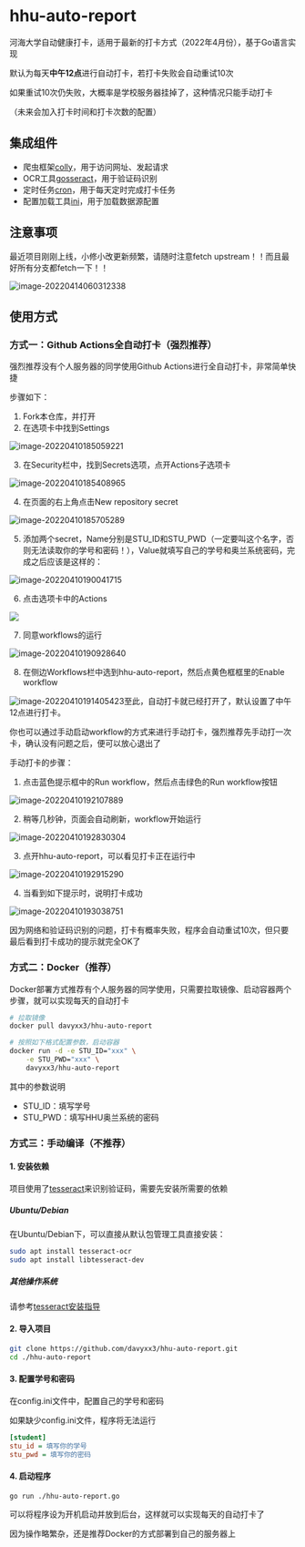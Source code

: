 # hhu-auto-report

河海大学自动健康打卡，适用于最新的打卡方式（2022年4月份），基于Go语言实现



默认为每天**中午12点**进行自动打卡，若打卡失败会自动重试10次

如果重试10次仍失败，大概率是学校服务器挂掉了，这种情况只能手动打卡

（未来会加入打卡时间和打卡次数的配置）




## 集成组件

- 爬虫框架[colly](https://github.com/gocolly/colly)，用于访问网址、发起请求
- OCR工具[gosseract](https://github.com/otiai10/gosseract)，用于验证码识别
- 定时任务[cron](https://github.com/robfig/cron)，用于每天定时完成打卡任务
- 配置加载工具[ini](https://github.com/go-ini/ini)，用于加载数据源配置




## 注意事项

最近项目刚刚上线，小修小改更新频繁，请随时注意fetch upstream！！而且最好所有分支都fetch一下！！

![image-20220414060312338](https://cdn.jsdelivr.net/gh/davyxx3/pics/blog_img/image-20220414060312338.png)



## 使用方式

### 方式一：Github Actions全自动打卡（强烈推荐）

强烈推荐没有个人服务器的同学使用Github Actions进行全自动打卡，非常简单快捷

步骤如下：

1. Fork本仓库，并打开
2. 在选项卡中找到Settings

![image-20220410185059221](https://cdn.jsdelivr.net/gh/davyxx3/pics/blog_img/image-20220410185059221.png)

3. 在Security栏中，找到Secrets选项，点开Actions子选项卡

![image-20220410185408965](https://cdn.jsdelivr.net/gh/davyxx3/pics/blog_img/image-20220410185408965.png)

4. 在页面的右上角点击New repository secret

![image-20220410185705289](https://cdn.jsdelivr.net/gh/davyxx3/pics/blog_img/image-20220410185705289.png)

5. 添加两个secret，Name分别是STU_ID和STU_PWD（一定要叫这个名字，否则无法读取你的学号和密码！），Value就填写自己的学号和奥兰系统密码，完成之后应该是这样的：

![image-20220410190041715](https://cdn.jsdelivr.net/gh/davyxx3/pics/blog_img/image-20220410190041715.png)

6. 点击选项卡中的Actions

![](https://cdn.jsdelivr.net/gh/davyxx3/pics/blog_img/image-20220410191049222.png)

7. 同意workflows的运行

![image-20220410190928640](https://cdn.jsdelivr.net/gh/davyxx3/pics/blog_img/image-20220410190928640.png)

8. 在侧边Workflows栏中选到hhu-auto-report，然后点黄色框框里的Enable workflow

![image-20220410191405423](https://cdn.jsdelivr.net/gh/davyxx3/pics/blog_img/image-20220410191405423.png)至此，自动打卡就已经打开了，默认设置了中午12点进行打卡。

你也可以通过手动启动workflow的方式来进行手动打卡，强烈推荐先手动打一次卡，确认没有问题之后，便可以放心退出了



手动打卡的步骤：

1. 点击蓝色提示框中的Run workflow，然后点击绿色的Run workflow按钮

![image-20220410192107889](https://cdn.jsdelivr.net/gh/davyxx3/pics/blog_img/image-20220410192107889.png)

2. 稍等几秒钟，页面会自动刷新，workflow开始运行

![image-20220410192830304](https://cdn.jsdelivr.net/gh/davyxx3/pics/blog_img/image-20220410192830304.png)

3. 点开hhu-auto-report，可以看见打卡正在运行中

![image-20220410192915290](https://cdn.jsdelivr.net/gh/davyxx3/pics/blog_img/image-20220410192915290.png)

4. 当看到如下提示时，说明打卡成功

![image-20220410193038751](https://cdn.jsdelivr.net/gh/davyxx3/pics/blog_img/image-20220410193038751.png)

因为网络和验证码识别的问题，打卡有概率失败，程序会自动重试10次，但只要最后看到打卡成功的提示就完全OK了



### 方式二：Docker（推荐）

Docker部署方式推荐有个人服务器的同学使用，只需要拉取镜像、启动容器两个步骤，就可以实现每天的自动打卡

```bash
# 拉取镜像
docker pull davyxx3/hhu-auto-report

# 按照如下格式配置参数，启动容器
docker run -d -e STU_ID="xxx" \
    -e STU_PWD="xxx" \
    davyxx3/hhu-auto-report
```

其中的参数说明

- STU_ID：填写学号
- STU_PWD：填写HHU奥兰系统的密码



### 方式三：手动编译（不推荐）

#### 1. 安装依赖

项目使用了[tesseract](https://github.com/tesseract-ocr/tesseract)来识别验证码，需要先安装所需要的依赖



##### Ubuntu/Debian

在Ubuntu/Debian下，可以直接从默认包管理工具直接安装：

```bash
sudo apt install tesseract-ocr
sudo apt install libtesseract-dev
```



##### 其他操作系统

请参考[tesseract安装指导](https://tesseract-ocr.github.io/tessdoc/Installation.html)



#### 2. 导入项目

```bash
git clone https://github.com/davyxx3/hhu-auto-report.git
cd ./hhu-auto-report
```



#### 3. 配置学号和密码

在config.ini文件中，配置自己的学号和密码

如果缺少config.ini文件，程序将无法运行

```ini
[student]
stu_id = 填写你的学号
stu_pwd = 填写你的密码
```



#### 4. 启动程序

```bash
go run ./hhu-auto-report.go
```

可以将程序设为开机启动并放到后台，这样就可以实现每天的自动打卡了

因为操作略繁杂，还是推荐Docker的方式部署到自己的服务器上